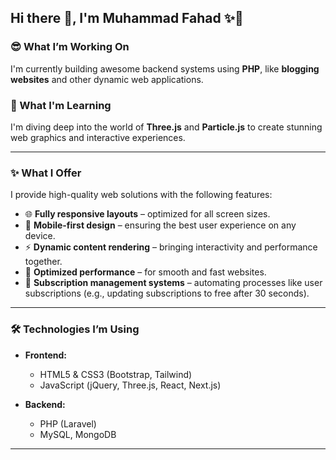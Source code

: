 ## Hi there 👋, I'm **Muhammad Fahad** ✨🏀

### 😎 What I’m Working On
I'm currently building awesome backend systems using **PHP**, like **blogging websites** and other dynamic web applications.

### 🧠 What I'm Learning
I'm diving deep into the world of **Three.js** and **Particle.js** to create stunning web graphics and interactive experiences.

---

### ✨ What I Offer
I provide high-quality web solutions with the following features:
- 🌐 **Fully responsive layouts** – optimized for all screen sizes.
- 📱 **Mobile-first design** – ensuring the best user experience on any device.
- ⚡ **Dynamic content rendering** – bringing interactivity and performance together.
- 🚀 **Optimized performance** – for smooth and fast websites.
- 🔄 **Subscription management systems** – automating processes like user subscriptions (e.g., updating subscriptions to free after 30 seconds).

---

### 🛠️ Technologies I’m Using

- **Frontend:**
  - HTML5 & CSS3 (Bootstrap, Tailwind)
  - JavaScript (jQuery, Three.js, React, Next.js)
  
- **Backend:**
  - PHP (Laravel)
  - MySQL, MongoDB
  
---

<!-- Uncomment below to provide more details or showcase projects -->

<!-- 
🔭 **I’m currently working on**: Backend systems with Laravel and responsive frontend designs. 

🌱 **Learning**: Exploring Three.js and how to leverage Particle.js for visual effects.

👯 **Looking to collaborate on**: Backend-heavy projects with advanced database management.

📫 **Reach me**: You can contact me at [your-email@example.com](mailto:your-email@example.com)

⚡ **Fun fact**: I love playing basketball when I'm not coding!
-->
